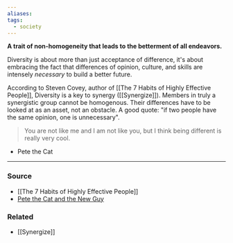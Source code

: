 ```yaml
---
aliases: 
tags:
  - society
---
```

**A trait of non-homogeneity that leads to the betterment of all endeavors.**

Diversity is about more than just acceptance of difference, it's about embracing the fact that differences of opinion, culture, and skills are intensely *necessary* to build a better future.

According to Steven Covey, author of [[The 7 Habits of Highly Effective People]], Diversity is a key to synergy ([[Synergize]]). Members in truly a synergistic group cannot be homogenous. Their differences have to be looked at as an asset, not an obstacle. A good quote: "if two people have the same opinion, one is unnecessary".

> You are not like me and I am not like you, but I think being different is really very cool.
- Pete the Cat
> 

---

### Source
- [[The 7 Habits of Highly Effective People]]
- [Pete the Cat and the New Guy](https://www.youtube.com/watch?v=W42oHAqM9N8)

### Related
- [[Synergize]]